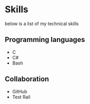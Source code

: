 # **Skills**

below is a list of my technical skills

## Programming languages
- C
- C#
- Bash

## Collaboration
- GitHub
- Test Rail
